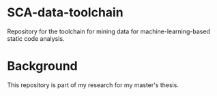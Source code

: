 # SCA-data-toolchain
Repository for the toolchain for mining data for machine-learning-based static code analysis.

# Background
This repository is part of my research for my master's thesis.